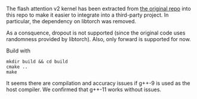 The flash attention v2 kernel has been extracted from [the original repo](https://github.com/Dao-AILab/flash-attention) into this repo to make it easier to integrate into a third-party project. In particular, the dependency on libtorch was removed.

As a consquence, dropout is not supported (since the original code uses randomness provided by libtorch). Also, only forward is supported for now.


Build with
```
mkdir build && cd build
cmake ..
make
```

It seems there are compilation and accuracy issues if g++-9 is used as the host compiler. We confirmed that g++-11 works without issues.
